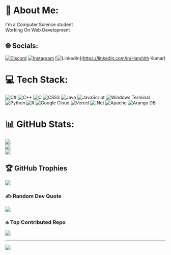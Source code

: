 # 💫 About Me:
I'm a Computer Science student<br>Working On Web Development


## 🌐 Socials:
[![Discord](https://img.shields.io/badge/Discord-%237289DA.svg?logo=discord&logoColor=white)](https://discord.gg/https://discord.gg/WAHur3GQ4K) [![Instagram](https://img.shields.io/badge/Instagram-%23E4405F.svg?logo=Instagram&logoColor=white)](https://instagram.com/harshith.nxik) [![LinkedIn](https://img.shields.io/badge/LinkedIn-%230077B5.svg?logo=linkedin&logoColor=white)](https://linkedin.com/in/Harshith Kumar) 

# 💻 Tech Stack:
![C#](https://img.shields.io/badge/c%23-%23239120.svg?style=for-the-badge&logo=csharp&logoColor=white) ![C++](https://img.shields.io/badge/c++-%2300599C.svg?style=for-the-badge&logo=c%2B%2B&logoColor=white) ![C](https://img.shields.io/badge/c-%2300599C.svg?style=for-the-badge&logo=c&logoColor=white) ![CSS3](https://img.shields.io/badge/css3-%231572B6.svg?style=for-the-badge&logo=css3&logoColor=white) ![Java](https://img.shields.io/badge/java-%23ED8B00.svg?style=for-the-badge&logo=openjdk&logoColor=white) ![JavaScript](https://img.shields.io/badge/javascript-%23323330.svg?style=for-the-badge&logo=javascript&logoColor=%23F7DF1E) ![Windows Terminal](https://img.shields.io/badge/Windows%20Terminal-%234D4D4D.svg?style=for-the-badge&logo=windows-terminal&logoColor=white) ![Python](https://img.shields.io/badge/python-3670A0?style=for-the-badge&logo=python&logoColor=ffdd54) ![R](https://img.shields.io/badge/r-%23276DC3.svg?style=for-the-badge&logo=r&logoColor=white) ![Google Cloud](https://img.shields.io/badge/GoogleCloud-%234285F4.svg?style=for-the-badge&logo=google-cloud&logoColor=white) ![Vercel](https://img.shields.io/badge/vercel-%23000000.svg?style=for-the-badge&logo=vercel&logoColor=white) ![.Net](https://img.shields.io/badge/.NET-5C2D91?style=for-the-badge&logo=.net&logoColor=white) ![Apache](https://img.shields.io/badge/apache-%23D42029.svg?style=for-the-badge&logo=apache&logoColor=white) ![Arango DB](https://img.shields.io/badge/ArangoDB-DDE072?style=for-the-badge&logo=arangodb&logoColor=white)
# 📊 GitHub Stats:
![](https://github-readme-stats.vercel.app/api?username=HarshithKumar14310&theme=shadow_blue&hide_border=false&include_all_commits=true&count_private=false)<br/>
![](https://github-readme-streak-stats.herokuapp.com/?user=HarshithKumar14310&theme=shadow_blue&hide_border=false)<br/>
![](https://github-readme-stats.vercel.app/api/top-langs/?username=HarshithKumar14310&theme=shadow_blue&hide_border=false&include_all_commits=true&count_private=false&layout=compact)

## 🏆 GitHub Trophies
![](https://github-profile-trophy.vercel.app/?username=HarshithKumar14310&theme=radical&no-frame=false&no-bg=true&margin-w=4)

### ✍️ Random Dev Quote
![](https://quotes-github-readme.vercel.app/api?type=horizontal&theme=radical)

### 🔝 Top Contributed Repo
![](https://github-contributor-stats.vercel.app/api?username=HarshithKumar14310&limit=5&theme=dark&combine_all_yearly_contributions=true)

---
[![](https://visitcount.itsvg.in/api?id=HarshithKumar14310&icon=0&color=0)](https://visitcount.itsvg.in)

<!-- Proudly created with GPRM ( https://gprm.itsvg.in ) -->
